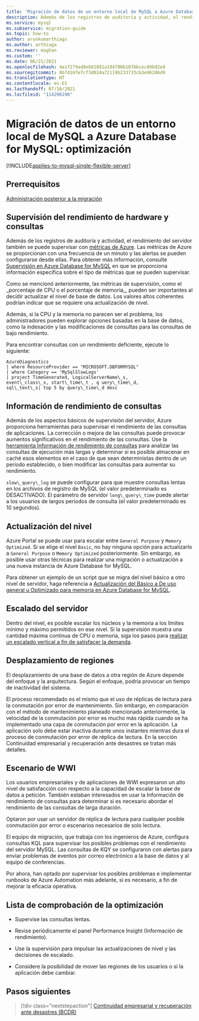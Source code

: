 ```yaml
---
title: 'Migración de datos de un entorno local de MySQL a Azure Database for MySQL: optimización'
description: Además de los registros de auditoría y actividad, el rendimiento del servidor también se puede supervisar con métricas de Azure.
ms.service: mysql
ms.subservice: migration-guide
ms.topic: how-to
author: arunkumarthiags
ms.author: arthiaga
ms.reviewer: maghan
ms.custom: ''
ms.date: 06/21/2021
ms.openlocfilehash: 4a1f279ad8eb81891a184700b1076bcec89b92e8
ms.sourcegitcommit: 8b7d16fefcf3d024a72119b233733cb3e962d6d9
ms.translationtype: HT
ms.contentlocale: es-ES
ms.lasthandoff: 07/16/2021
ms.locfileid: "114296196"
---
```

# <a name="migrate-mysql-on-premises-to-azure-database-for-mysql-optimization"></a>Migración de datos de un entorno local de MySQL a Azure Database for MySQL: optimización

[!INCLUDE[applies-to-mysql-single-flexible-server](../../includes/applies-to-mysql-single-flexible-server.md)]

## <a name="prerequisites"></a>Prerrequisitos

[Administración posterior a la migración](10-post-migration-management.md)

## <a name="monitoring-hardware-and-query-performance"></a>Supervisión del rendimiento de hardware y consultas

Además de los registros de auditoría y actividad, el rendimiento del servidor también se puede supervisar con [métricas de Azure](../../../azure-monitor/essentials/data-platform-metrics.md). Las métricas de Azure se proporcionan con una frecuencia de un minuto y las alertas se pueden configurarse desde ellas. Para obtener más información, consulte [Supervisión en Azure Database for MySQL](../../concepts-monitoring.md) en que se proporciona información específica sobre el tipo de métricas que se pueden supervisar.

Como se mencionó anteriormente, las métricas de supervisión, como el \_porcentaje de CPU o el porcentaje de memoria\_, pueden ser importantes al decidir actualizar el nivel de base de datos. Los valores altos coherentes podrían indicar que se requiere una actualización de nivel.

Además, si la CPU y la memoria no parecen ser el problema, los administradores pueden explorar opciones basadas en la base de datos, como la indexación y las modificaciones de consultas para las consultas de bajo rendimiento.

Para encontrar consultas con un rendimiento deficiente, ejecute lo siguiente:

```
AzureDiagnostics
| where ResourceProvider == "MICROSOFT.DBFORMYSQL"
| where Category == 'MySqlSlowLogs'
| project TimeGenerated, LogicalServerName\_s, 
event\_class\_s, start\_time\_t , q uery\_time\_d, 
sql\_text\_s| top 5 by query\_time\_d desc
```

## <a name="query-performance-insight"></a>Información de rendimiento de consultas

Además de los aspectos básicos de supervisión del servidor, Azure proporciona herramientas para supervisar el rendimiento de las consultas de aplicaciones. La corrección o mejora de las consultas puede provocar aumentos significativos en el rendimiento de las consultas. Use la [herramienta Información de rendimiento de consultas](../../concepts-query-performance-insight.md) para analizar las consultas de ejecución más largas y determinar si es posible almacenar en caché esos elementos en el caso de que sean deterministas dentro de un período establecido, o bien modificar las consultas para aumentar su rendimiento.

`slow\_query\_log` se puede configurar para que muestre consultas lentas en los archivos de registro de MySQL (el valor predeterminado es DESACTIVADO). El parámetro de servidor `long\_query\_time` puede alertar a los usuarios de largos periodos de consulta (el valor predeterminado es 10 segundos).

## <a name="upgrading-the-tier"></a>Actualización del nivel

Azure Portal se puede usar para escalar entre `General Purpose` y `Memory Optimized`. Si se elige el nivel `Basic`, no hay ninguna opción para actualizarlo a `General Purpose` o `Memory Optimized` posteriormente. Sin embargo, es posible usar otras técnicas para realizar una migración o actualización a una nueva instancia de Azure Database for MySQL.

Para obtener un ejemplo de un script que se migra del nivel básico a otro nivel de servidor, haga referencia a [Actualización del Básico a De uso general u Optimizado para memoria en Azure Database for MySQL](https://techcommunity.microsoft.com/t5/azure-database-for-mysql/upgrade-from-basic-to-general-purpose-or-memory-optimized-tiers/ba-p/830404).

## <a name="scale-the-server"></a>Escalado del servidor

Dentro del nivel, es posible escalar los núcleos y la memoria a los límites mínimo y máximo permitidos en ese nivel. Si la supervisión muestra una cantidad máxima continua de CPU o memoria, siga los pasos para [realizar un escalado vertical a fin de satisfacer la demanda](https://techcommunity.microsoft.com/t5/azure-database-for-mysql/upgrade-from-basic-to-general-purpose-or-memory-optimized-tiers/ba-p/830404).

## <a name="moving-regions"></a>Desplazamiento de regiones

El desplazamiento de una base de datos a otra región de Azure depende del enfoque y la arquitectura. Según el enfoque, podría provocar un tiempo de inactividad del sistema.

El proceso recomendado es el mismo que el uso de réplicas de lectura para la conmutación por error de mantenimiento. Sin embargo, en comparación con el método de mantenimiento planeado mencionado anteriormente, la velocidad de la conmutación por error es mucho más rápida cuando se ha implementado una capa de conmutación por error en la aplicación. La aplicación solo debe estar inactiva durante unos instantes mientras dura el proceso de conmutación por error de réplica de lectura. En la sección Continuidad empresarial y recuperación ante desastres se tratan más detalles.

## <a name="wwi-scenario"></a>Escenario de WWI

Los usuarios empresariales y de aplicaciones de WWI expresaron un alto nivel de satisfacción con respecto a la capacidad de escalar la base de datos a petición. También estaban interesados en usar la Información de rendimiento de consultas para determinar si es necesario abordar el rendimiento de las consultas de larga duración.

Optaron por usar un servidor de réplica de lectura para cualquier posible conmutación por error o escenarios necesarios de solo lectura.

El equipo de migración, que trabaja con los ingenieros de Azure, configura consultas KQL para supervisar los posibles problemas con el rendimiento del servidor MySQL. Las consultas de KQY se configuraron con alertas para enviar problemas de eventos por correo electrónico a la base de datos y al equipo de conferencias.

Por ahora, han optado por supervisar los posibles problemas e implementar runbooks de Azure Automation más adelante, si es necesario, a fin de mejorar la eficacia operativa.

## <a name="optimization-checklist"></a>Lista de comprobación de la optimización

  - Supervise las consultas lentas.

  - Revise periódicamente el panel Performance Insight (Información de rendimiento).

  - Use la supervisión para impulsar las actualizaciones de nivel y las decisiones de escalado.

  - Considere la posibilidad de mover las regiones de los usuarios o si la aplicación debe cambiar.  


## <a name="next-steps"></a>Pasos siguientes

> [!div class="nextstepaction"]
> [Continuidad empresarial y recuperación ante desastres (BCDR)](./12-business-continuity-and-disaster-recovery.md)